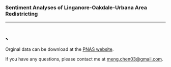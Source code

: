 ### Sentiment Analyses of Linganore-Oakdale-Urbana Area Redistricting
---------------------------
、
---------------------------

Orginal data can be download at the [PNAS website](https://www.pnas.org/content/116/20/9931).

If you have any questions, please contact me at meng.chen03@gmail.com.
